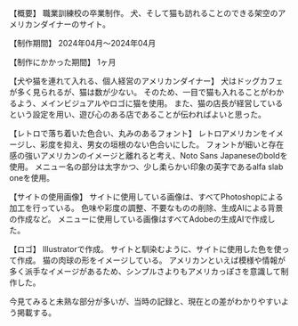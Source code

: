 【概要】
職業訓練校の卒業制作。
犬、そして猫も訪れることのできる架空のアメリカンダイナーのサイト。

【制作期間】
2024年04月〜2024年04月

【制作にかかった期間】
1ヶ月

【犬や猫を連れて入れる、個人経営のアメリカンダイナー】
犬はドッグカフェが多く見られるが、猫は数が少ない。
そのため、一目で猫も入れることがわかるよう、メインビジュアルやロゴに猫を使用。
また、猫の店長が経営しているという設定を用い、遊び心のある店であることが伝わればよいと思った。

【レトロで落ち着いた色合い、丸みのあるフォント】
レトロアメリカンをイメージし、彩度を抑え、男女の垣根のない色合いにした。
フォントが細いと存在感の強いアメリカンのイメージと離れると考え、Noto Sans Japaneseのboldを使用。
メニュー名の部分は太字かつ、少し柔らかい印象の英字であるalfa slab oneを使用。

【サイトの使用画像】
サイトに使用している画像は、すべてPhotoshopによる加工を行っている。
色味や彩度の調整、不要なものの削除、生成AIによる背景の作成など。
メニューに使用している画像はすべてAdobeの生成AIで作成した。

【ロゴ】
Illustratorで作成。
サイトと馴染むように、サイトに使用した色を使って作成。
猫の肉球の形をイメージしている。
アメリカンといえば模様や情報が多く派手なイメージがあるため、シンプルさよりもアメリカっぽさを意識して制作した。

今見てみると未熟な部分が多いが、当時の記録と、現在との差がわかりやすいよう掲載する。

